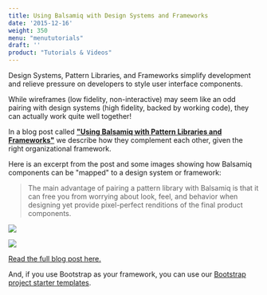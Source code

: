 ```yaml
---
title: Using Balsamiq with Design Systems and Frameworks
date: '2015-12-16'
weight: 350
menu: "menututorials"
draft: ''
product: "Tutorials & Videos"
---
```


Design Systems, Pattern Libraries, and Frameworks simplify development and relieve pressure on developers to style user interface components.

While wireframes (low fidelity, non-interactive) may seem like an odd pairing with design systems (high fidelity, backed by working code), they can actually work quite well together!

In a blog post called [**"Using Balsamiq with Pattern Libraries and Frameworks"**](https://blog.balsamiq.com/using-balsamiq-mockups-with-pattern-libraries-and-frameworks/) we describe how they complement each other, given the right organizational framework.

Here is an excerpt from the post and some images showing how Balsamiq components can be "mapped" to a design system or framework:

> The main advantage of pairing a pattern library with Balsamiq is that it can free you from worrying about look, feel, and behavior when designing yet provide pixel-perfect renditions of the final product components.

[![](https://media.balsamiq.com/img/support/tutorials/blog/mockups-bootstrap.png)](https://blog.balsamiq.com/using-balsamiq-mockups-with-pattern-libraries-and-frameworks/)

[![](https://media.balsamiq.com/img/support/tutorials/blog/mockups-bootstrap2.png)](https://blog.balsamiq.com/using-balsamiq-mockups-with-pattern-libraries-and-frameworks/)

[Read the full blog post here.](https://blog.balsamiq.com/using-balsamiq-mockups-with-pattern-libraries-and-frameworks/)

And, if you use Bootstrap as your framework, you can use our [Bootstrap project starter templates](https://wireframestogo.com/#/search=bootstrap).

